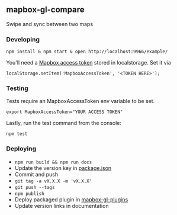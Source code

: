 mapbox-gl-compare
---

Swipe and sync between two maps

### Developing

    npm install & npm start & open http://localhost:9966/example/

You'll need a [Mapbox access token](https://www.mapbox.com/help/create-api-access-token/) stored in localstorage. Set it via

    localStorage.setItem('MapboxAccessToken', '<TOKEN HERE>');

### Testing

Tests require an MapboxAccessToken env variable to be set.

    export MapboxAccessToken="YOUR ACCESS TOKEN"

Lastly, run the test command from the console:

    npm test

### Deploying

- `npm run build && npm run docs`
- Update the version key in [package.json](https://github.com/mapbox/mapbox-gl-geocoder/blob/master/package.json#L3)
- Commit and push
- `git tag -a vX.X.X -m 'vX.X.X'`
- `git push --tags`
- `npm publish`
- Deploy packaged plugin in [mapbox-gl-plugins](https://github.com/mapbox/mapbox-gl-plugins)
- Update version links in documentation

